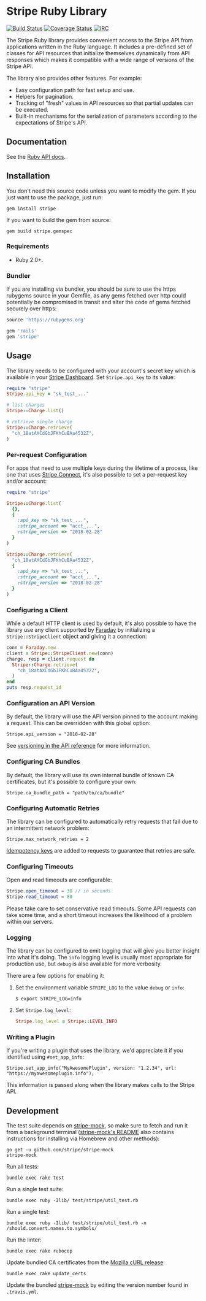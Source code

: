 # Stripe Ruby Library

[![Build Status](https://travis-ci.org/stripe/stripe-ruby.svg?branch=master)](https://travis-ci.org/stripe/stripe-ruby)
[![Coverage Status](https://coveralls.io/repos/github/stripe/stripe-ruby/badge.svg?branch=master)](https://coveralls.io/github/stripe/stripe-ruby?branch=master)
[![IRC](https://img.shields.io/badge/chat-on%20freenode-brightgreen.svg)](https://webchat.freenode.net/?nick=striperuby.&channels=stripe)

The Stripe Ruby library provides convenient access to the Stripe API from
applications written in the Ruby language. It includes a pre-defined set of
classes for API resources that initialize themselves dynamically from API
responses which makes it compatible with a wide range of versions of the Stripe
API.

The library also provides other features. For example:

* Easy configuration path for fast setup and use.
* Helpers for pagination.
* Tracking of "fresh" values in API resources so that partial updates can be
  executed.
* Built-in mechanisms for the serialization of parameters according to the
  expectations of Stripe's API.

## Documentation

See the [Ruby API docs](https://stripe.com/docs/api/ruby#intro).

## Installation

You don't need this source code unless you want to modify the gem. If you just
want to use the package, just run:

    gem install stripe

If you want to build the gem from source:

    gem build stripe.gemspec

### Requirements

* Ruby 2.0+.

### Bundler

If you are installing via bundler, you should be sure to use the https rubygems
source in your Gemfile, as any gems fetched over http could potentially be
compromised in transit and alter the code of gems fetched securely over https:

``` ruby
source 'https://rubygems.org'

gem 'rails'
gem 'stripe'
```

## Usage

The library needs to be configured with your account's secret key which is
available in your [Stripe Dashboard][api-keys]. Set `Stripe.api_key` to its
value:

``` ruby
require "stripe"
Stripe.api_key = "sk_test_..."

# list charges
Stripe::Charge.list()

# retrieve single charge
Stripe::Charge.retrieve(
  "ch_18atAXCdGbJFKhCuBAa4532Z",
)
```

### Per-request Configuration

For apps that need to use multiple keys during the lifetime of a process, like
one that uses [Stripe Connect][connect], it's also possible to set a
per-request key and/or account:

``` ruby
require "stripe"

Stripe::Charge.list(
  {},
  {
    :api_key => "sk_test_...",
    :stripe_account => "acct_...",
    :stripe_version => "2018-02-28"
  }
)

Stripe::Charge.retrieve(
  "ch_18atAXCdGbJFKhCuBAa4532Z",
  {
    :api_key => "sk_test_...",
    :stripe_account => "acct_...",
    :stripe_version => "2018-02-28"
  }
)
```

### Configuring a Client

While a default HTTP client is used by default, it's also possible to have the
library use any client supported by [Faraday][faraday] by initializing a
`Stripe::StripeClient` object and giving it a connection:

``` ruby
conn = Faraday.new
client = Stripe::StripeClient.new(conn)
charge, resp = client.request do
  Stripe::Charge.retrieve(
    "ch_18atAXCdGbJFKhCuBAa4532Z",
  )
end
puts resp.request_id
```

### Configuration an API Version

By default, the library will use the API version pinned to the account making
a request. This can be overridden with this global option:

    Stripe.api_version = "2018-02-28"

See [versioning in the API reference][versioning] for more information.

### Configuring CA Bundles

By default, the library will use its own internal bundle of known CA
certificates, but it's possible to configure your own:

    Stripe.ca_bundle_path = "path/to/ca/bundle"

### Configuring Automatic Retries

The library can be configured to automatically retry requests that fail due to
an intermittent network problem:

    Stripe.max_network_retries = 2

[Idempotency keys][idempotency-keys] are added to requests to guarantee that
retries are safe.

### Configuring Timeouts

Open and read timeouts are configurable:

```java
Stripe.open_timeout = 30 // in seconds
Stripe.read_timeout = 80
```

Please take care to set conservative read timeouts. Some API requests can take
some time, and a short timeout increases the likelihood of a problem within our
servers.

### Logging

The library can be configured to emit logging that will give you better insight
into what it's doing. The `info` logging level is usually most appropriate for
production use, but `debug` is also available for more verbosity.

There are a few options for enabling it:

1. Set the environment variable `STRIPE_LOG` to the value `debug` or `info`:
   ```
   $ export STRIPE_LOG=info
   ```

2. Set `Stripe.log_level`:
   ``` ruby
   Stripe.log_level = Stripe::LEVEL_INFO
   ```

### Writing a Plugin

If you're writing a plugin that uses the library, we'd appreciate it if you
identified using `#set_app_info`:

    Stripe.set_app_info("MyAwesomePlugin", version: "1.2.34", url: "https://myawesomeplugin.info");

This information is passed along when the library makes calls to the Stripe
API.

## Development

The test suite depends on [stripe-mock], so make sure to fetch and run it from a
background terminal ([stripe-mock's README][stripe-mock] also contains
instructions for installing via Homebrew and other methods):

    go get -u github.com/stripe/stripe-mock
    stripe-mock

Run all tests:

    bundle exec rake test

Run a single test suite:

    bundle exec ruby -Ilib/ test/stripe/util_test.rb

Run a single test:

    bundle exec ruby -Ilib/ test/stripe/util_test.rb -n /should.convert.names.to.symbols/

Run the linter:

    bundle exec rake rubocop

Update bundled CA certificates from the [Mozilla cURL release][curl]:

    bundle exec rake update_certs

Update the bundled [stripe-mock] by editing the version number found in
`.travis.yml`.

[api-keys]: https://dashboard.stripe.com/account/apikeys
[connect]: https://stripe.com/connect
[curl]: http://curl.haxx.se/docs/caextract.html
[faraday]: https://github.com/lostisland/faraday
[idempotency-keys]: https://stripe.com/docs/api/ruby#idempotent_requests
[stripe-mock]: https://github.com/stripe/stripe-mock
[versioning]: https://stripe.com/docs/api/ruby#versioning

<!--
# vim: set tw=79:
-->

